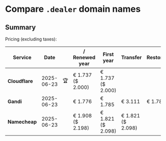 # Compare `.dealer` domain names

## Summary

Pricing (excluding taxes):

| Service | Date |  | / Renewed year | First year | Transfer | Restoration |
|--|--|--|--|--|--|--|
| **Cloudflare** | 2025-06-23 | 🏆 | € 1.737<br>($ 2.000) | € 1.737<br>($ 2.000) |  |  |
| **Gandi** | 2025-06-23 |  | € 1.776 | € 1.785 | € 3.111 | € 1.785 |
| **Namecheap** | 2025-06-23 |  | € 1.908<br>($ 2.198) | € 1.821<br>($ 2.098) | € 1.821<br>($ 2.098) |  |
